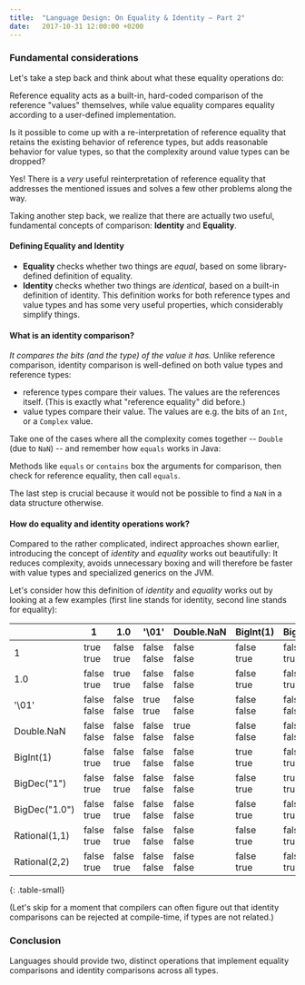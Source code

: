 ```yaml
---
title:  "Language Design: On Equality & Identity – Part 2"
date:   2017-10-31 12:00:00 +0200
---
```


### Fundamental considerations

Let's take a step back and think about what these equality operations do:

Reference equality acts as a built-in, hard-coded comparison of the reference
"values" themselves, while value equality compares equality according to a
user-defined implementation.

Is it possible to come up with a re-interpretation of reference equality that
retains the existing behavior of reference types, but adds reasonable behavior
for value types, so that the complexity around value types can be dropped?

Yes! There is a _very_ useful reinterpretation of reference equality that
addresses the mentioned issues and solves a few other problems along the way.

Taking another step back, we realize that there are actually two useful,
fundamental concepts of comparison: **Identity** and **Equality**.

#### Defining Equality and Identity

- **Equality** checks whether two things are _equal_, based on some library-defined definition of equality.
- **Identity** checks whether two things are _identical_, based on a built-in definition of identity.
  This definition works for both reference types and value types and has some very useful properties, which considerably simplify things.

#### What is an identity comparison?

_It compares the bits (and the type) of the value it has._ Unlike reference
comparison, identity comparison is well-defined on both value types and reference types:

- reference types compare their values. The values are the references itself.
  (This is exactly what "reference equality" did before.)
- value types compare their value. The values are e.g. the bits of an `Int`, or a `Complex` value.

Take one of the cases where all the complexity comes together -- `Double` (due to `NaN`) --
and remember how `equals` works in Java:

Methods like `equals` or `contains` box the arguments for comparison,
then check for reference equality, then call `equals`.

The last step is crucial because it would not be possible to find a `NaN` in a data structure otherwise.

#### How do equality and identity operations work?

Compared to the rather complicated, indirect approaches shown earlier, introducing the concept of _identity_ and _equality_ works out beautifully:
It reduces complexity, avoids unnecessary boxing and will therefore be faster with value types and specialized generics on the JVM.

Let's consider how this definition of _identity_ and _equality_ works out by looking at a few examples
(first line stands for identity, second line stands for equality):

|             | 1             | 1.0           | '\01'         | Double.NaN    | BigInt(1)     | BigDec("1")   | BigDec("1.0") | Rational(1,1) | Rational(2,2) |
|-------------|---------------|---------------|---------------|---------------|---------------|---------------|---------------|---------------|---------------|
|1            |true <br/>true |false<br/>true |false<br/>false|false<br/>false|false<br/>true |false<br/>true |false<br/>true |false<br/>true |false<br/>true |
|1.0          |false<br/>true |true <br/>true |false<br/>false|false<br/>false|false<br/>true |false<br/>true |false<br/>true |false<br/>true |false<br/>true |
|'\01'        |false<br/>false|false<br/>false|true <br/>true |false<br/>false|false<br/>false|false<br/>false|false<br/>false|false<br/>false|false<br/>false|
|Double.NaN   |false<br/>false|false<br/>false|false<br/>false|true <br/>false|false<br/>false|false<br/>false|false<br/>false|false<br/>false|false<br/>false|
|BigInt(1)    |false<br/>true |false<br/>true |false<br/>false|false<br/>false|true <br/>true |false<br/>true |false<br/>true |false<br/>true |false<br/>true |
|BigDec("1")  |false<br/>true |false<br/>true |false<br/>false|false<br/>false|false<br/>true |true <br/>true |false<br/>true |false<br/>true |false<br/>true |
|BigDec("1.0")|false<br/>true |false<br/>true |false<br/>false|false<br/>false|false<br/>true |false<br/>true |true <br/>true |false<br/>true |false<br/>true |
|Rational(1,1)|false<br/>true |false<br/>true |false<br/>false|false<br/>false|false<br/>true |false<br/>true |false<br/>true |true <br/>true |false<br/>true |
|Rational(2,2)|false<br/>true |false<br/>true |false<br/>false|false<br/>false|false<br/>true |false<br/>true |false<br/>true |false<br/>true |true <br/>true |
{: .table-small}

(Let's skip for a moment that compilers can often figure out that identity
comparisons can be rejected at compile-time, if types are not related.)

### Conclusion

Languages should provide two, distinct operations that implement equality comparisons and identity comparisons across all types.
